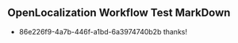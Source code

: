## OpenLocalization Workflow Test MarkDown
* 86e226f9-4a7b-446f-a1bd-6a3974740b2b 
thanks!<!--HONumber=Mar16_HO2-->
